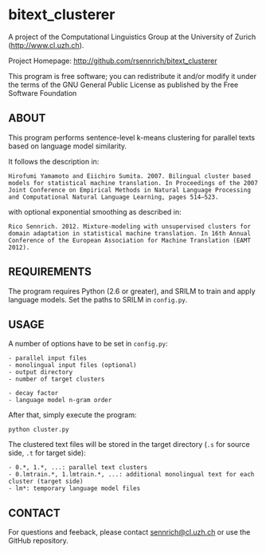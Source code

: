 bitext_clusterer
================

A project of the Computational Linguistics Group at the University of Zurich (http://www.cl.uzh.ch).

Project Homepage: http://github.com/rsennrich/bitext_clusterer

This program is free software; you can redistribute it and/or modify it under the terms of the GNU General Public License as published by the Free Software Foundation


ABOUT
-----

This program performs sentence-level k-means clustering for parallel texts based on language model similarity.

It follows the description in:

    Hirofumi Yamamoto and Eiichiro Sumita. 2007. Bilingual cluster based models for statistical machine translation. In Proceedings of the 2007 Joint Conference on Empirical Methods in Natural Language Processing and Computational Natural Language Learning, pages 514–523.
with optional exponential smoothing as described in:

    Rico Sennrich. 2012. Mixture-modeling with unsupervised clusters for domain adaptation in statistical machine translation. In 16th Annual Conference of the European Association for Machine Translation (EAMT 2012).


REQUIREMENTS
------------

The program requires Python (2.6 or greater), and SRILM to train and apply language models. Set the paths to SRILM in `config.py`.


USAGE
-----

A number of options have to be set in `config.py`:

    - parallel input files
    - monolingual input files (optional)
    - output directory
    - number of target clusters

    - decay factor
    - language model n-gram order

After that, simply execute the program:

    python cluster.py

The clustered text files will be stored in the target directory (`.s` for source side, `.t` for target side):

    - 0.*, 1.*, ...: parallel text clusters
    - 0.lmtrain.*, 1.lmtrain.*, ...: additional monolingual text for each cluster (target side)
    - lm*: temporary language model files


CONTACT
-------

For questions and feeback, please contact sennrich@cl.uzh.ch or use the GitHub repository.
